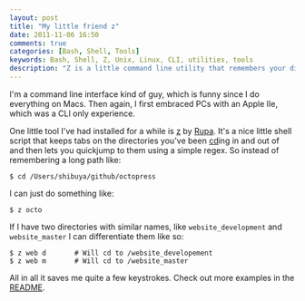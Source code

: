 ```yaml
---
layout: post
title: "My little friend z"
date: 2011-11-06 16:50
comments: true
categories: [Bash, Shell, Tools]
keywords: Bash, Shell, Z, Unix, Linux, CLI, utilities, tools
description: "Z is a little command line utility that remembers your directories"
---
```


I'm a command line interface kind of guy, which is funny since I do everything on Macs. Then again, I first embraced PCs with an Apple IIe, which was a CLI only experience.

One little tool I've had installed for a while is [z](https://github.com/rupa/z) by [Rupa](https://github.com/rupa). It's a nice little shell script that keeps tabs on the directories you've been [cd](http://compute.cnr.berkeley.edu/cgi-bin/man-cgi?cd)ing in and out of and then lets you quickjump to them using a simple regex. So instead of remembering a long path like:

	$ cd /Users/shibuya/github/octopress

I can just do something like:

	$ z octo

If I have two directories with similar names, like `website_development` and `website_master` I can differentiate them like so:

	$ z web d 		# Will cd to /website_developement
	$ z web m 		# Will cd to /website_master

All in all it saves me quite a few keystrokes. Check out more examples in the [README](https://github.com/rupa/z/blob/master/README).